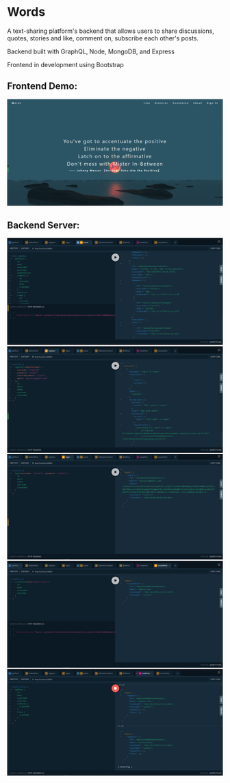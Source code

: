 # Words
A text-sharing platform's backend that allows users to share discussions, quotes, stories and like, comment on, subscribe each other's posts.

Backend built with GraphQL, Node, MongoDB, and Express

Frontend in development using Bootstrap

## Frontend Demo:
![](homepage.png)

## Backend Server:
![](demo/demo1.png)
![](demo/demo2.png)
![](demo/demo3.png)
![](demo/demo4.png)
![](demo/demo5.png)
